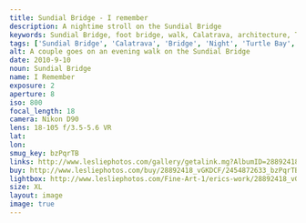 ```yaml
---
title: Sundial Bridge - I remember
description: A nightime stroll on the Sundial Bridge
keywords: Sundial Bridge, foot bridge, walk, Calatrava, architecture, Turtle Bay, Redding, California
tags: ['Sundial Bridge', 'Calatrava', 'Bridge', 'Night', 'Turtle Bay', 'Redding', 'California', 'Architecture']
alt: A couple goes on an evening walk on the Sundial Bridge
date: 2010-9-10
noun: Sundial Bridge
name: I Remember
exposure: 2
aperture: 8
iso: 800
focal_length: 18
camera: Nikon D90
lens: 18-105 f/3.5-5.6 VR
lat: 
lon: 
smug_key: bzPqrTB
links: http://www.lesliephotos.com/gallery/getalink.mg?AlbumID=28892418&AlbumKey=vGKDCF&ImageID=2454872633&ImageKey=bzPqrTB&how=forum&Page=1
buy: http://www.lesliephotos.com/buy/28892418_vGKDCF/2454872633_bzPqrTB/
lightbox: http://www.lesliephotos.com/Fine-Art-1/erics-work/28892418_vGKDCF#!i=2454872633&k=bzPqrTB&lb=1&s=A
size: XL
layout: image
image: true
---
```

